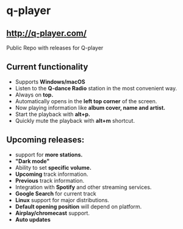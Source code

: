 # q-player
## http://q-player.com/

Public Repo with releases for Q-player

## Current functionality
- Supports **Windows/macOS**
- Listen to the **Q-dance Radio** station in the most convenient way.
- Always on **top.**
- Automatically opens in the **left top corner** of the screen.
- Now playing information like **album cover, name and artist.**
- Start the playback with **alt+p.**
- Quickly mute the playback with **alt+m** shortcut.

## Upcoming releases:
- support for **more stations.**
- **"Dark mode"**
- Ability to set **specific volume.**
- **Upcoming** track information.
- **Previous** track information.
- Integration with **Spotify** and other streaming services.
- **Google Search** for current track
- **Linux** support for major distributions.
- **Default opening position** will depend on platform.
- **Airplay/chromecast** support.
- **Auto updates**
